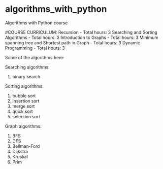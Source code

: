 # algorithms_with_python
Algorithms with Python course 

#COURSE CURRICULUM:
Recursion - Total hours: 3
Searching and Sorting Algorithms - Total hours: 3 
Introduction to Graphs - Total hours: 3
Minimum spanning tree and Shortest path in Graph - Total hours: 3
Dynamic Programming - Total hours: 3

Some of the algorithms here:

Searching algorithms:
  1. binary search

Sorting algorithms:
  1. bubble sort
  2. insertion sort
  3. merge sort
  4. quick sort
  5. selection sort

Graph algorithms:
  1. BFS
  2. DFS
  3. Bellman-Ford
  4. Dijkstra
  5. Kruskal
  6. Prim
